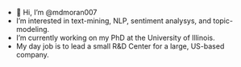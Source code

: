 - 👋 Hi, I’m @mdmoran007
- I’m interested in text-mining, NLP, sentiment analysys, and topic-modeling.
- I’m currently working on my PhD at the University of Illinois.
- My day job is to lead a small R&D Center for a large, US-based company.

<!---
mdmoran007/mdmoran007 is a ✨ special ✨ repository because its `README.md` (this file) appears on your GitHub profile.
You can click the Preview link to take a look at your changes.
--->
